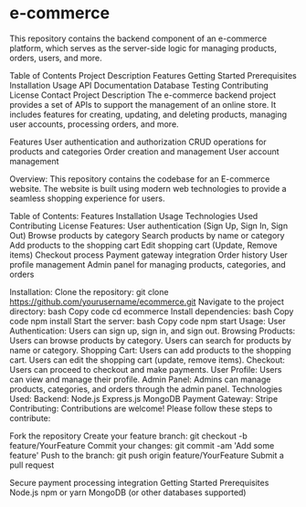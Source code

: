 # e-commerce
This repository contains the backend component of an e-commerce platform, which serves as the server-side logic for managing products, orders, users, and more.

Table of Contents
Project Description
Features
Getting Started
Prerequisites
Installation
Usage
API Documentation
Database
Testing
Contributing
License
Contact
Project Description
The e-commerce backend project provides a set of APIs to support the management of an online store. It includes features for creating, updating, and deleting products, managing user accounts, processing orders, and more.

Features
User authentication and authorization
CRUD operations for products and categories
Order creation and management
User account management



Overview:
This repository contains the codebase for an E-commerce website. The website is built using modern web technologies to provide a seamless shopping experience for users.

Table of Contents:
Features
Installation
Usage
Technologies Used
Contributing
License
Features:
User authentication (Sign Up, Sign In, Sign Out)
Browse products by category
Search products by name or category
Add products to the shopping cart
Edit shopping cart (Update, Remove items)
Checkout process
Payment gateway integration
Order history
User profile management
Admin panel for managing products, categories, and orders




Installation:
Clone the repository:
git clone https://github.com/yourusername/ecommerce.git
Navigate to the project directory:
bash
Copy code
cd ecommerce
Install dependencies:
bash
Copy code
npm install
Start the server:
bash
Copy code
npm start
Usage:
User Authentication:
Users can sign up, sign in, and sign out.
Browsing Products:
Users can browse products by category.
Users can search for products by name or category.
Shopping Cart:
Users can add products to the shopping cart.
Users can edit the shopping cart (update, remove items).
Checkout:
Users can proceed to checkout and make payments.
User Profile:
Users can view and manage their profile.
Admin Panel:
Admins can manage products, categories, and orders through the admin panel.
Technologies Used:
Backend:
Node.js
Express.js
MongoDB
Payment Gateway:
Stripe
Contributing:
Contributions are welcome! Please follow these steps to contribute:

Fork the repository
Create your feature branch: git checkout -b feature/YourFeature
Commit your changes: git commit -am 'Add some feature'
Push to the branch: git push origin feature/YourFeature
Submit a pull request






Secure payment processing integration
Getting Started
Prerequisites
Node.js
npm or yarn
MongoDB (or other databases supported)
